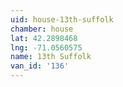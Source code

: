 ```yaml
---
uid: house-13th-suffolk
chamber: house
lat: 42.2898468
lng: -71.0560575
name: 13th Suffolk
van_id: '136'
---
```

